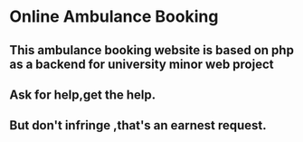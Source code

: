# Online Ambulance Booking
## This ambulance booking website is based on php as a backend for university minor web project

## Ask for help,get the help.
## But don't infringe ,that's an earnest request.
